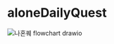 # aloneDailyQuest
![나혼퀘 flowchart drawio](https://github.com/jus1234/aloneDailyQuest/assets/117282387/9dd52758-7a0a-43a6-af62-df26569a80c8)
